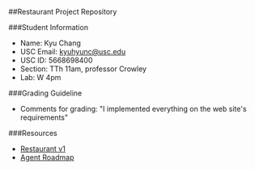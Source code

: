 ##Restaurant Project Repository

###Student Information
  + Name: Kyu Chang
  + USC Email: kyuhyunc@usc.edu 
  + USC ID: 5668698400 
  + Section: TTh 11am, professor Crowley
  + Lab: W 4pm

###Grading Guideline
+ Comments for grading: "I implemented everything on the web site's requirements"

###Resources
  + [Restaurant v1](http://www-scf.usc.edu/~csci201/readings/restaurant-v1.html)
  + [Agent Roadmap](http://www-scf.usc.edu/~csci201/readings/agent-roadmap.html)

  